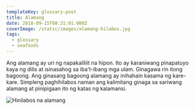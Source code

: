 ```yaml
---
templateKey: glossary-post
title: Alamang
date: 2018-09-15T08:31:01.000Z
coverImage: /static/images/alamang-hilabos.jpg
tags:
  - glossary
  - seafoods
---
```


Ang alamang ay uri ng napakaliliit na hipon. Ito ay karaniwang pinapatuyo kaya ng dilis at isinasahog sa iba't-ibang mga ulam. Ginagawa rin itong bagoong. Ang ginasang bagoong alamang ay inihahain kasama ng kare-kare. Simpleng paghihilabos naman ang kalimitang ginaga sa sariwang alamang at pinipigaan ito ng katas ng kalamansi.

![Hinilabos na alamang](/static/images/alamang-hilabos.jpg?nf_resize=fit&w=960)
